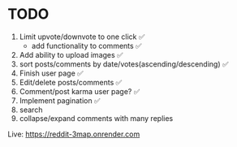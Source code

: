 # TODO

1. Limit upvote/downvote to one click &#x2705;
   - add functionality to comments &#x2705;
2. Add ability to upload images &#x2705;
3. sort posts/comments by date/votes(ascending/descending) &#x2705;
4. Finish user page &#x2705;
5. Edit/delete posts/comments &#x2705;
6. Comment/post karma user page? &#x2705;
7. Implement pagination &#x2705;
8. search
9. collapse/expand comments with many replies

Live: https://reddit-3map.onrender.com
